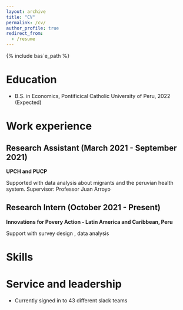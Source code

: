```yaml
---
layout: archive
title: "CV"
permalink: /cv/
author_profile: true
redirect_from:
  - /resume
---
```


{% include bas`e_path %}

Education
======
* B.S. in Economics, Pontificical Catholic University of Peru, 2022 (Expected)


Work experience
======
## Research Assistant  (March 2021 - September 2021) 

**UPCH and PUCP**

Supported with data analysis about migrants and the peruvian health system.
 Supervisor: Professor Juan Arroyo

## Research Intern  (October 2021 - Present)

**Innovations for Povery Action - Latin America and Caribbean, Peru**
  
  Support with survey design , data analysis 
  
  
Skills
======



  
Service and leadership
======
* Currently signed in to 43 different slack teams
